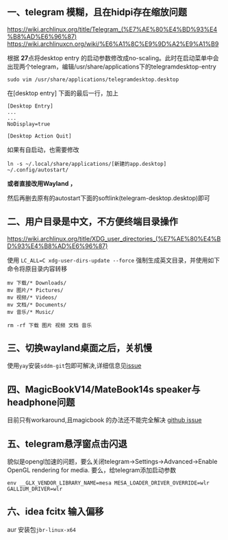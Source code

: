 ## 一、telegram 模糊，且在hidpi存在缩放问题
https://wiki.archlinux.org/title/Telegram_(%E7%AE%80%E4%BD%93%E4%B8%AD%E6%96%87)
https://wiki.archlinuxcn.org/wiki/%E6%A1%8C%E9%9D%A2%E9%A1%B9

根据 **27**点将desktop entry 的启动参数修改成no-scaling。此时在启动菜单中会出现两个telegram，编辑/usr/share/applications下的telegramdesktop-entry

```shell
sudo vim /usr/share/applications/telegramdesktop.desktop
```

在[desktop entry] 下面的最后一行，加上

```shell
[Desktop Entry]
...
...
NoDisplay=true

[Desktop Action Quit]
```

如果有自启动，也需要修改

```shell
ln -s ~/.local/share/applications/[新建的app.desktop] ~/.config/autostart/
```


**或者直接改用Wayland ，** 

然后再删去原有的autostart下面的softlink(telegram-desktop.desktop)即可

## 二、用户目录是中文，不方便终端目录操作

https://wiki.archlinux.org/title/XDG_user_directories_(%E7%AE%80%E4%BD%93%E4%B8%AD%E6%96%87)

使用 `LC_ALL=C xdg-user-dirs-update --force` 强制生成英文目录，并使用如下命令将原目录内容转移
```shell
mv 下载/* Downloads/
mv 图片/* Pictures/
mv 视频/* Videos/
mv 文档/* Documents/
mv 音乐/* Music/

rm -rf 下载 图片 视频 文档 音乐
```

## 三、切换wayland桌面之后，关机慢

使用`yay`安装`sddm-git`包即可解决,详细信息见[issue](https://github.com/sddm/sddm/issues/1476)

## 四、MagicBookV14/MateBook14s speaker与headphone问题

目前只有workaround,且magicbook 的办法还不能完全解决
[github issue](https://github.com/thesofproject/linux/issues/3350)

## 五、telegram悬浮窗点击闪退
貌似是opengl加速的问题，要么关闭telegram->Settings->Advanced->Enable OpenGL rendering for media.
要么，给telegram添加启动参数
```shell
env __GLX_VENDOR_LIBRARY_NAME=mesa MESA_LOADER_DRIVER_OVERRIDE=wlr GALLIUM_DRIVER=wlr
```
## 六、idea fcitx 输入偏移
aur 安装包`jbr-linux-x64`
